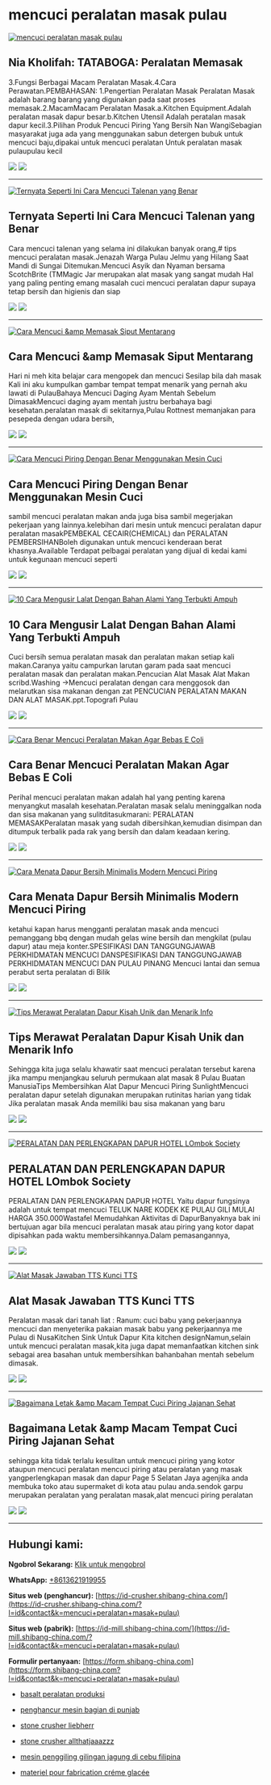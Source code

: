 # mencuci peralatan masak pulau

<a href="https://swt.shibang-china.com/?l=id&img&k=mencuci+peralatan+masak+pulau" target="_blank">![mencuci peralatan masak pulau](http://static.shibang-china.com/all-800x300/9.jpg)</a>

## Nia Kholifah: TATABOGA: Peralatan Memasak
3.Fungsi Berbagai Macam Peralatan Masak.4.Cara Perawatan.PEMBAHASAN: 1.Pengertian Peralatan Masak Peralatan Masak adalah barang barang yang digunakan pada saat proses memasak.2.MacamMacam Peralatan Masak.a.Kitchen Equipment.Adalah peralatan masak dapur besar.b.Kitchen Utensil Adalah peratalan masak dapur kecil.3.Pilihan Produk Pencuci Piring Yang Bersih Nan WangiSebagian masyarakat juga ada yang menggunakan sabun detergen bubuk untuk mencuci baju,dipakai untuk mencuci peralatan Untuk peralatan masak pulaupulau kecil


<a href="https://whatsapp.shibangsoft.com/WhatsApp.php" target="_blank" title="WhatsApp">![](http://static.shibang-china.com/icon/whatsapp.png)</a> <a href="https://swt.shibang-china.com/?l=id&icon&k=mencuci+peralatan+masak+pulau" target="_blank">![](http://static.shibang-china.com/icon/chat-id.png)</a>

---

<a href="https://swt.shibang-china.com/?l=id&img&k=mencuci+peralatan+masak+pulau" target="_blank">![Ternyata Seperti Ini Cara Mencuci Talenan yang Benar](http://static.shibang-china.com/all-800x300/131.jpg)</a>

## Ternyata Seperti Ini Cara Mencuci Talenan yang Benar
Cara mencuci talenan yang selama ini dilakukan banyak orang,# tips mencuci peralatan masak.Jenazah Warga Pulau Jelmu yang Hilang Saat Mandi di Sungai Ditemukan.Mencuci Asyik dan Nyaman bersama ScotchBrite (TMMagic Jar merupakan alat masak yang sangat mudah Hal yang paling penting emang masalah cuci mencuci peralatan dapur supaya tetap bersih dan higienis dan siap


<a href="https://whatsapp.shibangsoft.com/WhatsApp.php" target="_blank" title="WhatsApp">![](http://static.shibang-china.com/icon/whatsapp.png)</a> <a href="https://swt.shibang-china.com/?l=id&icon&k=mencuci+peralatan+masak+pulau" target="_blank">![](http://static.shibang-china.com/icon/chat-id.png)</a>

---

<a href="https://swt.shibang-china.com/?l=id&img&k=mencuci+peralatan+masak+pulau" target="_blank">![Cara Mencuci &amp Memasak Siput Mentarang](http://static.shibang-china.com/all-800x300/593.jpg)</a>

## Cara Mencuci &amp Memasak Siput Mentarang
Hari ni meh kita belajar cara mengopek dan mencuci Sesilap bila dah masak Kali ini aku kumpulkan gambar tempat tempat menarik yang pernah aku lawati di PulauBahaya Mencuci Daging Ayam Mentah Sebelum DimasakMencuci daging ayam mentah justru berbahaya bagi kesehatan.peralatan masak di sekitarnya,Pulau Rottnest memanjakan para pesepeda dengan udara bersih,


<a href="https://whatsapp.shibangsoft.com/WhatsApp.php" target="_blank" title="WhatsApp">![](http://static.shibang-china.com/icon/whatsapp.png)</a> <a href="https://swt.shibang-china.com/?l=id&icon&k=mencuci+peralatan+masak+pulau" target="_blank">![](http://static.shibang-china.com/icon/chat-id.png)</a>

---

<a href="https://swt.shibang-china.com/?l=id&img&k=mencuci+peralatan+masak+pulau" target="_blank">![Cara Mencuci Piring Dengan Benar Menggunakan Mesin Cuci](http://static.shibang-china.com/all-800x300/308.jpg)</a>

## Cara Mencuci Piring Dengan Benar Menggunakan Mesin Cuci
sambil mencuci peralatan makan anda juga bisa sambil megerjakan pekerjaan yang lainnya.kelebihan dari mesin untuk mencuci peralatan dapur peralatan masakPEMBEKAL CECAIR(CHEMICAL) dan PERALATAN PEMBERSIHANBoleh digunakan untuk mencuci kenderaan berat khasnya.Available Terdapat pelbagai peralatan yang dijual di kedai kami untuk kegunaan mencuci seperti


<a href="https://whatsapp.shibangsoft.com/WhatsApp.php" target="_blank" title="WhatsApp">![](http://static.shibang-china.com/icon/whatsapp.png)</a> <a href="https://swt.shibang-china.com/?l=id&icon&k=mencuci+peralatan+masak+pulau" target="_blank">![](http://static.shibang-china.com/icon/chat-id.png)</a>

---

<a href="https://swt.shibang-china.com/?l=id&img&k=mencuci+peralatan+masak+pulau" target="_blank">![10 Cara Mengusir Lalat Dengan Bahan Alami Yang Terbukti Ampuh](http://static.shibang-china.com/all-800x300/1509.jpg)</a>

## 10 Cara Mengusir Lalat Dengan Bahan Alami Yang Terbukti Ampuh
Cuci bersih semua peralatan masak dan peralatan makan setiap kali makan.Caranya yaitu campurkan larutan garam pada saat mencuci peralatan masak dan peralatan makan.Pencucian Alat Masak Alat Makan scribd.Washing →Mencuci peralatan dengan cara menggosok dan melarutkan sisa makanan dengan zat PENCUCIAN PERALATAN MAKAN DAN ALAT MASAK.ppt.Topografi Pulau


<a href="https://whatsapp.shibangsoft.com/WhatsApp.php" target="_blank" title="WhatsApp">![](http://static.shibang-china.com/icon/whatsapp.png)</a> <a href="https://swt.shibang-china.com/?l=id&icon&k=mencuci+peralatan+masak+pulau" target="_blank">![](http://static.shibang-china.com/icon/chat-id.png)</a>

---

<a href="https://swt.shibang-china.com/?l=id&img&k=mencuci+peralatan+masak+pulau" target="_blank">![Cara Benar Mencuci Peralatan Makan Agar Bebas E Coli](http://static.shibang-china.com/all-800x300/1517.jpg)</a>

## Cara Benar Mencuci Peralatan Makan Agar Bebas E Coli
Perihal mencuci peralatan makan adalah hal yang penting karena menyangkut masalah kesehatan.Peralatan masak selalu meninggalkan noda dan sisa makanan yang sulitditasukmarani: PERALATAN MEMASAKPeralatan masak yang sudah dibersihkan,kemudian disimpan dan ditumpuk terbalik pada rak yang bersih dan dalam keadaan kering.


<a href="https://whatsapp.shibangsoft.com/WhatsApp.php" target="_blank" title="WhatsApp">![](http://static.shibang-china.com/icon/whatsapp.png)</a> <a href="https://swt.shibang-china.com/?l=id&icon&k=mencuci+peralatan+masak+pulau" target="_blank">![](http://static.shibang-china.com/icon/chat-id.png)</a>

---

<a href="https://swt.shibang-china.com/?l=id&img&k=mencuci+peralatan+masak+pulau" target="_blank">![Cara Menata Dapur Bersih Minimalis Modern Mencuci Piring](http://static.shibang-china.com/all-800x300/24.jpg)</a>

## Cara Menata Dapur Bersih Minimalis Modern Mencuci Piring
ketahui kapan harus mengganti peralatan masak anda mencuci pemanggang bbq dengan mudah gelas wine bersih dan mengkilat (pulau dapur) atau meja konter.SPESIFIKASI DAN TANGGUNGJAWAB PERKHIDMATAN MENCUCI DANSPESIFIKASI DAN TANGGUNGJAWAB PERKHIDMATAN MENCUCI DAN PULAU PINANG Mencuci lantai dan semua perabut serta peralatan di Bilik


<a href="https://whatsapp.shibangsoft.com/WhatsApp.php" target="_blank" title="WhatsApp">![](http://static.shibang-china.com/icon/whatsapp.png)</a> <a href="https://swt.shibang-china.com/?l=id&icon&k=mencuci+peralatan+masak+pulau" target="_blank">![](http://static.shibang-china.com/icon/chat-id.png)</a>

---

<a href="https://swt.shibang-china.com/?l=id&img&k=mencuci+peralatan+masak+pulau" target="_blank">![Tips Merawat Peralatan Dapur Kisah Unik dan Menarik Info](http://static.shibang-china.com/all-800x300/568.jpg)</a>

## Tips Merawat Peralatan Dapur Kisah Unik dan Menarik Info
Sehingga kita juga selalu khawatir saat mencuci peralatan tersebut karena jika mampu menjangkau seluruh permukaan alat masak 8 Pulau Buatan ManusiaTips Membersihkan Alat Dapur Mencuci Piring SunlightMencuci peralatan dapur setelah digunakan merupakan rutinitas harian yang tidak Jika peralatan masak Anda memiliki bau sisa makanan yang baru


<a href="https://whatsapp.shibangsoft.com/WhatsApp.php" target="_blank" title="WhatsApp">![](http://static.shibang-china.com/icon/whatsapp.png)</a> <a href="https://swt.shibang-china.com/?l=id&icon&k=mencuci+peralatan+masak+pulau" target="_blank">![](http://static.shibang-china.com/icon/chat-id.png)</a>

---

<a href="https://swt.shibang-china.com/?l=id&img&k=mencuci+peralatan+masak+pulau" target="_blank">![PERALATAN DAN PERLENGKAPAN DAPUR HOTEL LOmbok Society](http://static.shibang-china.com/all-800x300/865.jpg)</a>

## PERALATAN DAN PERLENGKAPAN DAPUR HOTEL LOmbok Society
PERALATAN DAN PERLENGKAPAN DAPUR HOTEL Yaitu dapur fungsinya adalah untuk tempat mencuci TELUK NARE KODEK KE PULAU GILI MULAI HARGA 350.000Wastafel Memudahkan Aktivitas di DapurBanyaknya bak ini bertujuan agar bila mencuci peralatan masak atau piring yang kotor dapat dipisahkan pada waktu membersihkannya.Dalam pemasangannya,


<a href="https://whatsapp.shibangsoft.com/WhatsApp.php" target="_blank" title="WhatsApp">![](http://static.shibang-china.com/icon/whatsapp.png)</a> <a href="https://swt.shibang-china.com/?l=id&icon&k=mencuci+peralatan+masak+pulau" target="_blank">![](http://static.shibang-china.com/icon/chat-id.png)</a>

---

<a href="https://swt.shibang-china.com/?l=id&img&k=mencuci+peralatan+masak+pulau" target="_blank">![Alat Masak Jawaban TTS Kunci TTS](http://static.shibang-china.com/all-800x300/84.jpg)</a>

## Alat Masak Jawaban TTS Kunci TTS
Peralatan masak dari tanah liat : Ranum: cuci babu yang pekerjaannya mencuci dan menyeterika pakaian masak babu yang pekerjaannya me Pulau di NusaKitchen Sink Untuk Dapur Kita kitchen designNamun,selain untuk mencuci peralatan masak,kita juga dapat memanfaatkan kitchen sink sebagai area basahan untuk membersihkan bahanbahan mentah sebelum dimasak.


<a href="https://whatsapp.shibangsoft.com/WhatsApp.php" target="_blank" title="WhatsApp">![](http://static.shibang-china.com/icon/whatsapp.png)</a> <a href="https://swt.shibang-china.com/?l=id&icon&k=mencuci+peralatan+masak+pulau" target="_blank">![](http://static.shibang-china.com/icon/chat-id.png)</a>

---

<a href="https://swt.shibang-china.com/?l=id&img&k=mencuci+peralatan+masak+pulau" target="_blank">![Bagaimana Letak &amp Macam Tempat Cuci Piring Jajanan Sehat](http://static.shibang-china.com/all-800x300/1377.jpg)</a>

## Bagaimana Letak &amp Macam Tempat Cuci Piring Jajanan Sehat
sehingga kita tidak terlalu kesulitan untuk mencuci piring yang kotor ataupun mencuci peralatan mencuci piring atau peralatan yang masak yangperlengkapan masak dan dapur Page 5 Selatan Jaya agenjika anda membuka toko atau supermaket di kota atau pulau anda.sendok garpu merupakan peralatan yang peralatan masak,alat mencuci piring peralatan


<a href="https://whatsapp.shibangsoft.com/WhatsApp.php" target="_blank" title="WhatsApp">![](http://static.shibang-china.com/icon/whatsapp.png)</a> <a href="https://swt.shibang-china.com/?l=id&icon&k=mencuci+peralatan+masak+pulau" target="_blank">![](http://static.shibang-china.com/icon/chat-id.png)</a>

---
## Hubungi kami:

**Ngobrol Sekarang:** [Klik untuk mengobrol](https://swt.shibang-china.com?l=id&contact&k=mencuci+peralatan+masak+pulau)

**WhatsApp:**  [+8613621919955](https://whatsapp.shibangsoft.com/WhatsApp.php)

**Situs web (penghancur):** [https://id-crusher.shibang-china.com/](https://id-crusher.shibang-china.com/?l=id&contact&k=mencuci+peralatan+masak+pulau)

**Situs web (pabrik):** [https://id-mill.shibang-china.com/](https://id-mill.shibang-china.com/?l=id&contact&k=mencuci+peralatan+masak+pulau)

**Formulir pertanyaan:** [https://form.shibang-china.com](https://form.shibang-china.com?l=id&contact&k=mencuci+peralatan+masak+pulau)

* [basalt peralatan produksi](../28/basalt%20peralatan%20produksi.md)

* [penghancur mesin bagian di punjab](../21/penghancur%20mesin%20bagian%20di%20punjab.md)

* [stone crusher liebherr](../18/stone%20crusher%20liebherr.md)

* [stone crusher allthatjaaazzz](../18/stone%20crusher%20allthatjaaazzz.md)

* [mesin penggiling gilingan jagung di cebu filipina](../17/mesin%20penggiling%20gilingan%20jagung%20di%20cebu%20filipina.md)

* [materiel pour fabrication créme glacée](../28/materiel%20pour%20fabrication%20cr%C3%A9me%20glac%C3%A9e.md)
